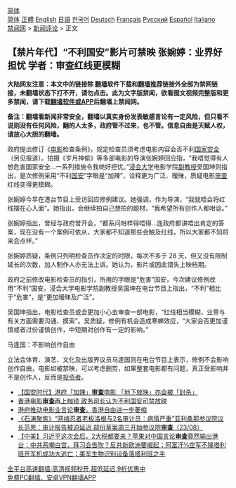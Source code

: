  <!-- 面包屑导航 --> <div class="breadcrumb"><!-- GTranslate: https://gtranslate.io/ -->  <div class="switcher notranslate">  <div class="selected">  <a href="#" onclick="return false;"> 简体</a>  </div>  <div class="option">  <a href="https://www.bannedbook.org" onclick="doGTranslate('zh-CN|zh-CN');jQuery('div.switcher div.selected a').html(jQuery(this).html());return false;" title="简体中文" class="nturl selected"> 简体</a>  <a href="https://www.bannedbook.org/zh-tw/" onclick="doGTranslate('zh-CN|zh-TW');jQuery('div.switcher div.selected a').html(jQuery(this).html());return false;" title="繁體中文" class="nturl"> 正體</a>  <a href="https://www.bannedbook.org/en/" onclick="doGTranslate('zh-CN|en');jQuery('div.switcher div.selected a').html(jQuery(this).html());return false;" title="English" class="nturl"> English</a>  <a href="https://www.bannedbook.org/ja/" onclick="doGTranslate('zh-CN|ja');jQuery('div.switcher div.selected a').html(jQuery(this).html());return false;" title="日本語" class="nturl"> 日語</a>  <a href="https://www.bannedbook.org/ko/" onclick="doGTranslate('zh-CN|ko');jQuery('div.switcher div.selected a').html(jQuery(this).html());return false;" title="한국어" class="nturl"> 한국어</a>  <a href="https://www.bannedbook.org/de/" onclick="doGTranslate('zh-CN|de');jQuery('div.switcher div.selected a').html(jQuery(this).html());return false;" title="Deutsch" class="nturl"> Deutsch</a>  <a href="https://www.bannedbook.org/fr/" onclick="doGTranslate('zh-CN|fr');jQuery('div.switcher div.selected a').html(jQuery(this).html());return false;" title="Français" class="nturl"> Français</a>  <a href="https://www.bannedbook.org/ru/" onclick="doGTranslate('zh-CN|ru');jQuery('div.switcher div.selected a').html(jQuery(this).html());return false;" title="Русский" class="nturl"> Русский</a>  <a href="https://www.bannedbook.org/es/" onclick="doGTranslate('zh-CN|es');jQuery('div.switcher div.selected a').html(jQuery(this).html());return false;" title="Español" class="nturl"> Español</a>  <a href="https://www.bannedbook.org/it/" onclick="doGTranslate('zh-CN|it');jQuery('div.switcher div.selected a').html(jQuery(this).html());return false;" title="Italiano" class="nturl"> Italiano</a>  </div>  </div>      <div class='breadcrumb-sub'><!-- Breadcrumb NavXT 6.3.0 --> <a href="https://www.bannedbook.org/" class="home">禁闻网</a> &gt; <a href="https://www.bannedbook.org/bnews/comments/" class="category">新闻评论</a> &gt; 正文</div></div><h2>【禁片年代】“不利国安”影片可禁映 张婉婷：业界好担忧 学者：审查红线更模糊</h2> <p class="notice"><b>大陆网友注意：本文中的链接除 <a href="https://github.com/bannedbook/fanqiang" >翻墙</a>软件下载和<a href="https://github.com/killgcd/justmysocks/blob/master/README.md">翻墙推荐</a>链接外全部为禁网链接，未翻墙状态下打不开，请勿点击。此为文字版禁闻，欲看图文视频完整版和更多禁闻，请下载<a href="https://github.com/bannedbook/fanqiang">翻墙软件或APP</a>后翻墙上禁闻网。</p><p>备注：翻墙看新闻非常安全，翻墙以真实身份发表敏感言论有一定风险，但只看不说则没有任何风险，翻的人太多，政府管不过来，也不管。信息自由是天赋人权，请放心大胆的翻墙。</b></p>  <div class="entry">  <p>政府提出修订《<a href="https://www.bannedbook.org/bnews/tag/%e7%94%b5%e5%bd%b1/" class="st_tag internal_tag" rel="tag" title="标签 电影 下的日志">电影</a>检查条例》，规定检查员须考虑电影内容会否不利<a href="https://www.bannedbook.org/bnews/tag/%e5%9b%bd%e5%ae%b6%e5%ae%89%e5%85%a8/" class="st_tag internal_tag" rel="tag" title="标签 国家安全 下的日志">国家安全</a>（另见报道）。拍摄《岁月神偷》等多部电影的导演张婉婷回应指，“我唔觉得有人想危害国家安全…一系列措施令我哋好担忧。”<a href="https://www.bannedbook.org/bnews/tag/%E6%B5%B8%E4%BC%9A%E5%A4%A7%E5%AD%A6/" class="st_tag internal_tag" rel="tag" title="标签 浸会大学 下的日志">浸会大学</a>电影学院<a href="https://www.bannedbook.org/bnews/tag/%E5%89%AF%E6%95%99%E6%8E%88/" class="st_tag internal_tag" rel="tag" title="标签 副教授 下的日志">副教授</a>吴国坤则指出，是次修例采用“不利<a href="https://www.bannedbook.org/bnews/tag/%E5%9B%BD%E5%AE%89/" class="st_tag internal_tag" rel="tag" title="标签 国安 下的日志">国安</a>”字眼是“加辣”，诠释更为广泛、暧昧，质疑电影<a href="https://www.bannedbook.org/bnews/tag/%E5%AE%A1%E6%9F%A5/" class="st_tag internal_tag" rel="tag" title="标签 审查 下的日志">审查</a>红线变得更模糊。</p> <p>张婉婷今早在港台节目上受访回应修例建议。她强调，作为导演，“我就唔会将红线摆在心入面”。她指出，会继续拍自己想拍的题材，“我希望所有创作人都咁谂。”</p>  <p>张婉婷指出，曾经与政府曾开会，“都系问咁样得唔得…连政府都讲唔出肯定的答案，现在没有一个案例可依从，大家都不知道那些会触及红线，所以大家都不知将来会点样。”</p> <p>张婉婷质疑，条例只列明检查员作决定的时限，每次不多于 28 天，但又没有限制延长的次数，加人制作人亦无法上诉。她认为，影片或因此错失上映档期。</p>  <p>政府之前修改电影检查员的指引，所用的字眼是“危害”国安，今次建议修例改用“不利”国安。浸会大学电影学院副教授吴国坤在电台节目上指出，“不利”相比于“危害”，是“更加暧昧及广泛”。</p> <p>吴国坤指出，电影检查员或会更加小心去审查一部电影，“红线相当模糊，业界与有关方面需要沟通、摸索”。吴质疑，修例有机会造成寒蝉效应，“大家会否更加谨慎或者过份谨慎创作，中短期对创作有一定的影响。”</p>  <p>马逢国：不影响创作自由</p> <p>立法会体育、演艺、文化及出版界议员马逢国则在电台节目上表示，修例不会影响创作自由，电影如被禁映，可以考虑删剪，如果整套电影都有问题，真正受影响并不是创作人，反而是<a href="https://www.bannedbook.org/bnews/tag/%e6%8a%95%e8%b5%84%e8%80%85/" class="st_tag internal_tag" rel="tag" title="标签 投资者 下的日志">投资者</a>。</p>  <ul class='op-related-articles' title='相关阅读'> <li><a href='https://www.bannedbook.org/bnews/headline/20210825/1612800.html' target='_blank'>【国安时代】港府「加辣」<b>审查</b>电影 「地下放映」亦会被「封杀」</a></li> <li><a href='https://www.bannedbook.org/bnews/ssgc/20210824/1612452.html' target='_blank'>香港电影<b>审查</b>再上枷锁 政务司长认为不利国安可禁放映</a></li> <li><a href='https://www.bannedbook.org/bnews/headline/20210824/1612396.html' target='_blank'>港府推动电影业言论<b>审查</b>，香港自由进一步萎缩</a></li> <li><a href='https://www.bannedbook.org/bnews/bannedvideo/20210824/1612078.html' target='_blank'>《石涛聚焦》“网络忍者老板洛根与2名审计员：病情严重”亚利桑那参议院议长范恩：审计报告被迫延迟 部份草案周三开始参议院<b>审查</b>（23/08）</a></li> <li><a href='https://www.bannedbook.org/bnews/bannedvideo/20210820/1610010.html' target='_blank'>【中美】习近平这次会后，2大税都要来？苹果对中国言论<b>审查</b>竟然输出港台；中共恶嘲白宫，拜习会告吹？反共新欧洲要崛起；阿富汗⅓空军不降塔利班开军机成功大逃亡；美军生物识别设备落塔利班之手</a></li> </ul> <p class="texttj"> <a href="https://github.com/bannedbook/fanqiang/wiki/V2ray%E6%9C%BA%E5%9C%BA" target="_blank">全平台高速翻墙:高清视频秒开,超低延迟,9折优惠中</a><br/> <a href="https://github.com/bannedbook/fanqiang/wiki/%E7%A6%81%E9%97%BB%E7%BD%91%E5%AE%89%E5%8D%93%E7%BF%BB%E5%A2%99%E6%96%B0%E9%97%BBAPP" target="_blank">免费PC翻墙、安卓VPN翻墙APP</a></p><p> </p><a name='sharetosocial'></a>  <div style="margin-bottom:5px;padding-bottom:5px;clear:both"> <div id="archive-pix-1" class="banner-ads"> <!-- AuctionX Display platform tag START --> <div id="26318x728x90x621x_ADSLOT2" clicktrack="%%CLICK_URL_ESC%%"></div> <!-- AuctionX Display platform tag END --> </div> <div id="archive-pix-2" class="banner-ads"> <!-- AuctionX Display platform tag START --> <div id="26315x300x250x621x_ADSLOT2" clicktrack="%%CLICK_URL_ESC%%"></div> <!-- AuctionX Display platform tag END --> </div> </div>  <div id="archive-pix-1" class="banner-ads"> <!-- AuctionX Display platform tag START --> <div id="26318x728x90x621x_ADSLOT3" clicktrack="%%CLICK_URL_ESC%%"></div> <!-- AuctionX Display platform tag END --> </div> </div><!--END ENTRY--> 